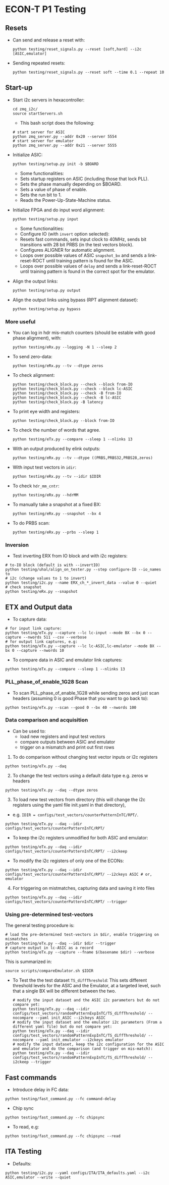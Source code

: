 # ECON-T P1 Testing

## Resets
- Can send and release a reset with:
  ```
  python testing/reset_signals.py --reset [soft,hard] --i2c [ASIC,emulator]
  ```
- Sending repeated resets:
  ```
  python testing/reset_signals.py --reset soft --time 0.1 --repeat 10
  ```

## Start-up

- Start i2c servers in hexacontroller:
  ```
  cd zmq_i2c/
  source startServers.sh
  ```
  - This bash script does the following:
  ```
  # start server for ASIC
  python zmq_server.py --addr 0x20 --server 5554
  # start server for emulator
  python zmq_server.py --addr 0x21 --server 5555
  ```

- Initialize ASIC:
  ```
  python testing/setup.py init -b $BOARD
  ```
  -  Some functionalities:
   * Sets startup registers on ASIC (including those that lock PLL).
   * Sets the phase manually depending on $BOARD.
   * Sets a value of phase of enable.
   * Sets the run bit to 1.
   * Reads the Power-Up-State-Machine status.
     
- Initialize FPGA and do input word alignment:
  ```
  python testing/setup.py input
  ```
  - Some functionalities:
  * Configure IO (with `invert` option selected):
  * Resets fast commands, sets input clock to 40MHz, sends bit transitions with 28 bit PRBS (in the test vectors block).
  * Configures ALIGNER for automatic alignment.
  * Loops over possible values of ASIC `snapshot_bx` and sends a link-reset-ROCT until training pattern is found for the ASIC.
  * Loops over possible values of `delay` and sends a link-reset-ROCT until training pattern is found in the correct spot for the emulator.

- Align the output links:
  ```
  python testing/setup.py output
  ```
- Align the output links using bypass (RPT alignment dataset):
  ```
  python testing/setup.py bypass
  ```
  
### More useful
  - You can log in hdr mis-match counters (should be estable with good phase alignment), with:
    ```
    python testing/eRx.py --logging -N 1 --sleep 2
    ```
  - To send zero-data:
    ```
    python testing/eRx.py --tv --dtype zeros
    ```
  - To check alignment:
    ```
    python testing/check_block.py --check --block from-IO
    python testing/check_block.py --check --block lc-ASIC
    python testing/check_block.py --check -B from-IO
    python testing/check_block.py --check -B lc-ASIC
    python testing/check_block.py -B latency
    ```
  - To print eye width and registers:
    ```
    python testing/check_block.py --block from-IO
    ```
  - To check the number of words that agree.
    ```
    python testing/eTx.py --compare --sleep 1 --nlinks 13
    ```
  - With an output produced by elink outputs:
    ```
    python testing/eRx.py --tv --dtype ((PRBS,PRBS32,PRBS28,zeros)
    ```
  - With input test vectors in `idir`:
    ```
    python testing/eRx.py --tv --idir $IDIR
    ```
  - To check `hdr_mm_cntr`:
    ```
    python testing/eRx.py --hdrMM
    ```
  - To manually take a snapshot at a fixed BX:
    ```
    python testing/eRx.py --snapshot --bx 4 
    ```
  - To do PRBS scan:
    ```
    python testing/eRx.py --prbs --sleep 1
    ````

   ### Inversion
   - Test inverting ERX from IO block and with i2c registers:
   ```
   # to-IO block (default is with --invertIO)
   python testing/uhal/align_on_tester.py --step configure-IO --io_names to
   # i2c (change values to 1 to invert)
   python testing/i2c.py --name ERX_ch_*_invert_data --value 0 --quiet
   # check snapshot
   python testing/eRx.py --snapshot
   ```
  
## ETX and Output data

   - To capture data:
   ```
   # for input link capture:
   python testing/eTx.py --capture --lc lc-input --mode BX --bx 0 --capture --nwords 511 --csv --verbose
   # for output link captures, e.g:
   python testing/eTx.py --capture --lc lc-ASIC,lc-emulator --mode BX --bx 0 --capture --nwords 10
   ```
   - To compare data in ASIC and emulator link captures:
   ```
   python testing/eTx.py --compare --sleep 1 --nlinks 13
   ```
   
   ### PLL_phase_of_enable_1G28 Scan
   - To scan PLL_phase_of_enable_1G28 while sending zeros and just scan headers (assuming 0 is good Phase that you want to go back to):
   ```
   python testing/eTx.py --scan --good 0 --bx 40 --nwords 100
   ```
   
   ### Data comparison and acquisition
   - Can be used to:
      - load new registers and input test vectors
      - compare outputs between ASIC and emulator
      - trigger on a mismatch and print out first rows

   1. To do comparison without changing test vector inputs or i2c registers
   ```
   python testing/eTx.py --daq
   ```
   2. To change the test vectors using a default data type e.g. zeros w headers
   ```
   python testing/eTx.py --daq --dtype zeros
   ```
   3. To load new test vectors from directory (this will change the i2c registers using the yaml file init.yaml in that directory),
   - e.g. `IDIR = configs/test_vectors/counterPatternInTC/RPT/`.
   ```
   python testing/eTx.py --daq --idir configs/test_vectors/counterPatternInTC/RPT/
   ```
   - To keep the i2c registers unmodified for both ASIC and emulator:
   ```
   python testing/eTx.py --daq --idir configs/test_vectors/counterPatternInTC/RPT/ --i2ckeep
   ```
   - To modify the i2c registers of only one of the ECONs:
   ```
   python testing/eTx.py --daq --idir configs/test_vectors/counterPatternInTC/RPT/ --i2ckeys ASIC # or, emulator
   ```
   4. For triggering on mistmatches, capturing data and saving it into files
   ```
   python testing/eTx.py --daq --idir configs/test_vectors/counterPatternInTC/RPT/ --trigger 
   ```
   
   ### Using pre-determined test-vectors
   The general testing procedure is:
   ```
   # load the pre-determined test-vectors in $dir, enable triggering on mismatches
   python testing/eTx.py --daq --idir $dir --trigger
   # capture output in lc-ASIC as a record
   python testing/eTx.py --capture --fname $(basename $dir) --verbose
   ```

   This is summarized in:
   ```
   source scripts/compareEmulator.sh $IDIR
   ```

   - To Test the the test dataset `TS_diffThreshold`:
     This sets different threshold levels for the ASIC and the Emulator, at a targeted level, such that a single BX will be different between the two.
     ```
     # modify the input dataset and the ASIC i2c parameters but do not compare yet:
     python testing/eTx.py --daq --idir configs/test_vectors/randomPatternExpInTC/TS_diffThreshold/ --nocompare --yaml init_ASIC --i2ckeys ASIC
     # modify the input dataset and the emulator i2c parameters (From a different yaml file) but do not compare yet:
     python testing/eTx.py --daq --idir configs/test_vectors/randomPatternExpInTC/TS_diffThreshold/ --nocompare --yaml init_emulator --i2ckeys emulator
     # modify the input dataset, keep the i2c configuration for the ASIC and emulator and do the comparison (and trigger on mis-match):
     python testing/eTx.py --daq --idir configs/test_vectors/randomPatternExpInTC/TS_diffThreshold/ --i2ckeep --trigger
     ```

## Fast commands
   - Introduce delay in FC data:
   ```
   python testing/fast_command.py --fc command-delay
   ```
   - Chip sync
   ```
   python testing/fast_command.py --fc chipsync
   ```
   - To read, e.g:
   ```
   python testing/fast_command.py --fc chipsync --read
   ```

## ITA Testing
   - Defaults:
   ```
   python testing/i2c.py --yaml configs/ITA/ITA_defaults.yaml --i2c ASIC,emulator --write --quiet
   ```
